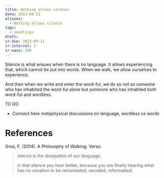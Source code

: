 ```yaml
---
title: Walking allows silence
date: 2023-08-21
aliases:
  - Walking allows silence
tags:
  - seedlings
draft:
sr-due: 2023-09-11
sr-interval: 3
sr-ease: 250
---
```

Silence is what ensues when there is no language. It allows experiencing that, which cannot be put into words. When we walk, we allow ourselves to experience.

And then when we write and enter the word-ful, we do so not as someone who has inhabited the word-ful alone but someone who has inhabited both word-ful and wordless.

TO DO

- Connect here metaphysical discussions on language, wordless vs words

# References

Gros, F. (2014). A Philosophy of Walking. Verso.

> silence is the dissipation of our language.

> in that silence you hear better, because you are finally hearing what has no vocation to be retranslated, recoded, reformatted.

